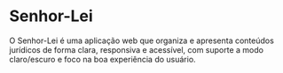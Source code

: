 # Senhor-Lei
O Senhor-Lei é uma aplicação web que organiza e apresenta conteúdos jurídicos de forma clara, responsiva e acessível, com suporte a modo claro/escuro e foco na boa experiência do usuário.
